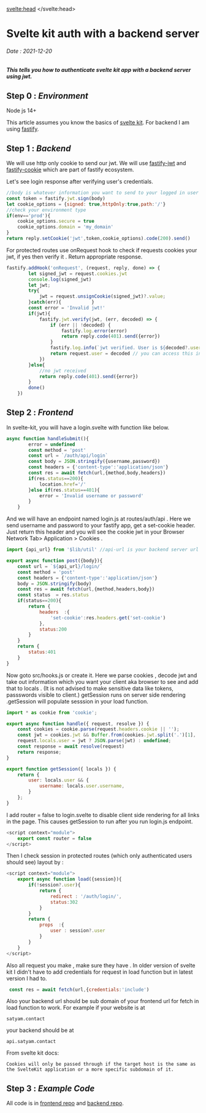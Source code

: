 <svelte:head>
    <meta name="description" content="Authenticate svelte kit app with a backend server using jwt.">
</svelte:head>
<script>
    import {format_date} from '$lib/utils'
</script>    
# Svelte kit auth with a backend server
###### Date : <span use:format_date>2021-12-20</span> 
##### This tells you how to authenticate svelte kit app with a backend server using jwt.

## Step 0 : *Environment*

Node js 14+

This article assumes you know the basics of [svelte kit](https://kit.svelte.dev/). For backend I am using [fastify](https://www.fastify.io).

## Step 1 : *Backend*

We will use http only cookie to send our jwt. We will use [fastify-jwt](https://github.com/fastify/fastify-jwt) and [fastify-cookie](https://github.com/fastify/fastify-cookie) which are part of fastify ecosystem.

Let's see login response after verifying user's credentials.

```javascript
//body is whatever information you want to send to your logged in user
const token = fastify.jwt.sign(body)
let cookie_options = {signed: true,httpOnly:true,path:'/'}
//check your environment type
if(env=='prod'){
    cookie_options.secure = true
    cookie_options.domain = 'my_domain'
}
return reply.setCookie('jwt',token,cookie_options).code(200).send()
```

For protected routes use onRequest hook to check if requests cookies your jwt, if yes then verify it . Return appropriate response.

```javascript
fastify.addHook('onRequest', (request, reply, done) => {
        let signed_jwt = request.cookies.jwt
        console.log(signed_jwt)
        let jwt;
        try{
            jwt = request.unsignCookie(signed_jwt)?.value;
        }catch(err){           }
        const error = 'Invalid jwt!'
        if(jwt){
            fastify.jwt.verify(jwt, (err, decoded) => {
                if (err || !decoded) {
                    fastify.log.error(error)
                    return reply.code(401).send({error})
                }
                fastify.log.info(`jwt verified. User is ${decoded?.username}`)  
                return request.user = decoded // you can access this in your routes
            })
        }else{
            //no jwt received
            return reply.code(401).send({error})
        }
        done()
    })
```

## Step 2 : *Frontend*

In svelte-kit, you will have a login.svelte with function like below.  
```javascript
async function handleSubmit(){
        error = undefined
        const method = 'post'
        const url = `/auth/api/login`
        const body = JSON.stringify({username,password})
        const headers = {'content-type':'application/json'}
        const res = await fetch(url,{method,body,headers})
        if(res.status==200){
            location.href='/'
        }else if(res.status==401){
            error = 'Invalid username or password'
        }
    }
```

And we will have an endpoint named login.js at routes/auth/api . Here we send username and password to your fastify app, get a set-cookie header. Just return this header and you will see the cookie jwt in your Browser Network Tab> Application > Cookies . 

```javascript
import {api_url} from '$lib/util' //api-url is your backend server url

export async function post({body}){
    const url = `${api_url}/login/`
    const method = 'post'
    const headers = {'content-type':'application/json'}
    body = JSON.stringify(body)
    const res = await fetch(url,{method,headers,body})
    const status  = res.status
    if(status==200){
        return {
            headers  :{
                'set-cookie':res.headers.get('set-cookie')
            },
            status:200
        }    
    }
    return {
        status:401
    }
}
```

Now goto src/hooks.js or create it. Here we parse cookies , decode jwt and take out information which you want your client aka browser to see and add that to locals . (It is not advised to make sensitive data like tokens, passswords visible to client.) getSession runs on server side rendering .getSession will populate sesssion in your load function.

```javascript
import * as cookie from 'cookie';

export async function handle({ request, resolve }) {
	const cookies = cookie.parse(request.headers.cookie || '');
	const jwt = cookies.jwt && Buffer.from(cookies.jwt.split('.')[1], 'base64');
	request.locals.user = jwt ? JSON.parse(jwt) : undefined;	
	const response = await resolve(request)
	return response;
}

export function getSession({ locals }) {
	return {
		user: locals.user && {
			username: locals.user.username,
		}
	};
}
```

I add router = false to login.svelte to disable client side rendering for all links in the page. This causes getSession to run after you run login.js endpoint.
```javascript
<script context="module">
    export const router = false
</script>
```
Then I check session in protected routes (which only authenticated users should see) layout by : 
```javascript
<script context="module">
    export async function load({session}){
        if(!session?.user){ 
            return {
                redirect : '/auth/login/',
                status:302
            }
        }
        return {
            props  :{
                user : session?.user
            }
        }
    }
</script>
```

Also all request you make , make sure they have . In older version of svelte kit I didn't have to add credentials for request in load function but in latest version I had to.
```javascript
 const res = await fetch(url,{credentials:'include')
 ```

 Also your backend url should be sub domain of your frontend url for fetch in load function to work. For example if your website is at 
 ```
 satyam.contact
 ```
your backend should be at
```
api.satyam.contact
```

From svelte kit docs: 
```
Cookies will only be passed through if the target host is the same as the SvelteKit application or a more specific subdomain of it.
```

## Step 3 : *Example Code*


All code is in [frontend repo](https://github.com/mishrasatyam/expense_frontend/) and [backend repo](https://github.com/mishrasatyam/expense_backend).